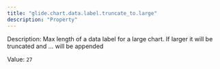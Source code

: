 ```yaml
---
title: "glide.chart.data.label.truncate_to.large"
description: "Property"
---
```


Description: Max length of a data label for a large chart. If larger it will be truncated and ... will be appended

Value: `27`